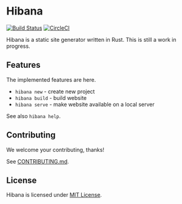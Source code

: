 # Hibana

[![Build Status](https://travis-ci.org/student-kyushu/hibana.svg?branch=master)](https://travis-ci.org/student-kyushu/hibana)
[![CircleCI](https://circleci.com/gh/student-kyushu/hibana.svg?style=svg)](https://circleci.com/gh/student-kyushu/hibana)

Hibana is a static site generator written in Rust. This is still a work in progress.

## Features

The implemented features are here.

* `hibana new` - create new project
* `hibana build` - build website
* `hibana serve` - make website available on a local server

See also `hibana help`.

## Contributing

We welcome your contributing, thanks!

See [CONTRIBUTING.md](https://github.com/student-kyushu/hibana/blob/master/.github/CONTRIBUTING.md).

## License

Hibana is licensed under [MIT License](https://github.com/student-kyushu/hibana/blob/master/LICENSE).
